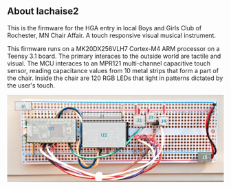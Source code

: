 ## About lachaise2

This is the firmware for the HGA entry in local Boys and Girls Club of Rochester, MN Chair Affair. A touch responsive visual musical instrument.

This firmware runs on a MK20DX256VLH7 Cortex-M4 ARM processor on a Teensy 3.1 board. The primary interaces to the outside world are tactile and visual. The MCU interaces to an MPR121 multi-channel capacitive touch sensor, reading capacitance values from 10 metal strips that form a part of the chair. Inside the chair are 120 RGB LEDs that light in patterns dictated by the user's touch.

![](https://raw.githubusercontent.com/NSBum/lachaise2/master/chairboard.png)
